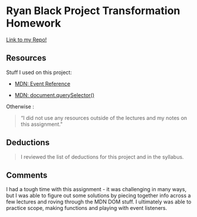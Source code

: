 # Ryan Black Project Transformation Homework

[Link to my Repo!](https://github.com/ryanjblack/hw_listeners_black_ryan)

## Resources

Stuff I used on this project:

- [MDN: Event Reference](https://developer.mozilla.org/en-US/docs/Web/Events)

- [MDN: document.querySelector()](https://developer.mozilla.org/en-US/docs/Web/API/Document/querySelector)

Otherwise :
> “I did not use any resources outside of the lectures and my notes on this assignment."

## Deductions

> I reviewed the list of deductions for this project and in the syllabus.

## Comments

I had a tough time with this assignment - it was challenging in many ways, but I was able to figure out some solutions by piecing together info across a few lectures and roving through the MDN DOM stuff. I ultimately was able to practice scope, making functions and playing with event listeners.
